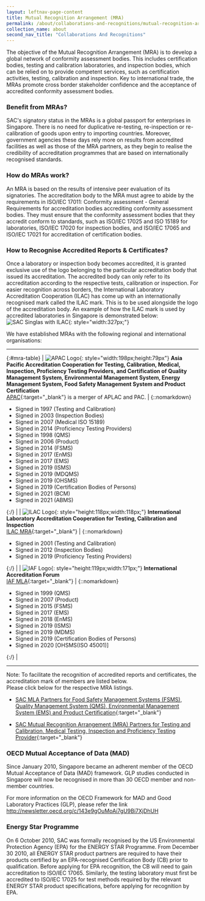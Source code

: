 ```yaml
---
layout: leftnav-page-content
title: Mutual Recognition Arrangement (MRA)
permalink: /about/collaborations-and-recognitions/mutual-recognition-arrangement
collection_name: about
second_nav_title: "Collaborations And Recognitions"
---
```


The objective of the Mutual Recognition Arrangement (MRA) is to develop a global network of conformity assessment bodies. This includes certification bodies, testing and calibration laboratories, and inspection bodies, which can be relied on to provide competent services, such as certification activities, testing, calibration and inspection. Key to international trade, the MRAs promote cross border stakeholder confidence and the acceptance of accredited conformity assessment bodies. 

### Benefit from MRAs?
SAC's signatory status in the MRAs is a global passport for enterprises in Singapore. There is no need for duplicative re-testing, re-inspection or re-calibration of goods upon entry to importing countries. Moreover, government agencies these days rely more on results from accredited facilities as well as those of the MRA partners, as they begin to realise the credibility of accreditation programmes that are based on internationally recognised standards. 

### How do MRAs work?
An MRA is based on the results of intensive peer evaluation of its signatories. The accreditation body to the MRA must agree to abide by the requirements in ISO/IEC 17011: Conformity assessment - General Requirements for accreditation bodies accrediting conformity assessment bodies. They must ensure that the conformity assessment bodies that they accredit conform to standards, such as ISO/IEC 17025 and ISO 15189 for laboratories, ISO/IEC 17020 for inspection bodies, and ISO/IEC 17065 and ISO/IEC 17021 for accreditation of certification bodies.

### How to Recognise Accredited Reports & Certificates?
Once a laboratory or inspection body becomes accredited, it is granted exclusive use of the logo belonging to the particular accreditation body that issued its accreditation. The accredited body can only refer to its accreditation according to the respective tests, calibration or inspection. For easier recognition across borders, the International Laboratory Accreditation Cooperation (ILAC) has come up with an internationally recognised mark called the ILAC mark. This is to be used alongside the logo of the accreditation body. An example of how the ILAC mark is used by accredited laboratories in Singapore is demonstrated below:  
![SAC Singlas with ILAC](/images/about/SAC_singlas_with_ilac_2.jpg){: style="width:327px;"}

We have established MRAs with the following regional and international organisations:

---

{:#mra-table}
| ![APAC Logo](/images/about/APAC_logo.jpg){: style="width:198px;height:79px"} **Asia Pacific Accreditation Cooperation for Testing, Calibration, Medical, Inspection, Proficiency Testing Providers, and Certification of Quality Management System, Environmental Management System, Energy Management System, Food Safety Management System and Product Certification** <br/>[APAC](https://www.apac-accreditation.org/){:target="&#95;blank"} is a merger of APLAC and PAC. | {::nomarkdown}<ul><li>Signed in 1997 (Testing and Calibration)</li><li>Signed in 2003 (Inspection Bodies)</li><li>Signed in 2007 (Medical ISO 15189)</li><li>Signed in 2014 (Proficiency Testing Providers)</li><li>Signed in 1998 (QMS)</li><li>Signed in 2006 (Product)</li><li>Signed in 2014 (FSMS)</li><li>Signed in 2017 (EnMS)</li><li>Signed in 2017 (EMS)</li><li>Signed in 2019 (ISMS)</li><li>Signed in 2019 (MDQMS)</li><li>Signed in 2019 (OHSMS)</li><li>Signed in 2019 (Certification Bodies of Persons)</li><li>Signed in 2021 (BCM)</li><li>Signed in 2021 (ABMS)</li></ul>{:/} |
| ![ILAC Logo](/images/about/ILAC_logo.jpg){: style="height:118px;width:118px;"} **International Laboratory Accreditation Cooperation  for Testing, Calibration and Inspection** <br/>[ILAC MRA](http://www.ilac.org/about-ilac/){:target="&#95;blank"} | {::nomarkdown}<ul><li>Signed in 2001 (Testing and Calibration)</li><li>Signed in 2012 (Inspection Bodies)</li><li>Signed in 2019 (Proficiency Testing Providers)</li></ul>{:/} |
| ![IAF Logo](/images/about/iaf.gif){: style="height:119px;width:171px;"} **International Accreditation Forum** <br/>[IAF MLA](https://www.iaf.nu/articles/IAF_MEM_Singapore/101/){:target="&#95;blank"} | {::nomarkdown}<ul><li>Signed in 1999 (QMS)</li><li>Signed in 2007 (Product)</li><li>Signed in 2015 (FSMS)</li><li>Signed in 2017 (EMS)</li><li>Signed in 2018 (EnMS)</li><li>Signed in 2019 (ISMS)</li><li>Signed in 2019 (MDMS)</li><li>Signed in 2019 (Certification Bodies of Persons)</li><li>Signed in 2020 [OHSMS(ISO 45001)]</ul>{:/} |

<!-- COMMENT: the '{:#mra-table}' at the top of the Markdown table is a unique identifier tag for styling this table. To edit the table style, go to misc-> custom.scss and search and edit the content below the '#mra-table' identifier -->
<!-- COMMENT: the '<br/>' tag is used as a line break in a Markdown table -->
<!-- COMMENT: the '{::nomarkdown}{:/}' tags in the second column of the table is used to process HTML code (for lists) within the tags in a Markdown table -->

---

Note: To facilitate the recognition of accredited reports and certificates, the accreditation mark of members are listed below.  
Please click below for the respective MRA listings.

* [SAC MLA Partners for Food Safety Management Systems (FSMS), Quality Management System (QMS), Environmental Management System (EMS) and Product Certification](https://www.iaf.nu//articles/IAF_MEMBERS_SIGNATORIES/4){:target="_blank"}

* [SAC Mutual Recognition Arrangement (MRA) Partners for Testing and Calibration, Medical Testing, Inspection and Proficiency Testing Provider](https://ilac.org/signatory-search/){:target="_blank"}

<!-- NOTE: the '{:target="_blank"}' is addede at the end of the Markdown link syntax to open the link in a new window tab -->

### OECD Mutual Acceptance of Data (MAD)
Since January 2010, Singapore became an adherent member of the OECD Mutual Acceptance of Data (MAD) framework. GLP studies conducted in Singapore will now be recognised in more than 30 OECD member and non-member countries. 

For more information on the OECD Framework for MAD and Good Laboratory Practices (GLP), please refer the link http://newsletter.oecd.org/c/143e9gOuMoAi7gU9Bi7XjDhUH

### Energy Star Programme
On 6 October 2010, SAC was formally recognised by the US Environmental Protection Agency (EPA) for the ENERGY STAR Programme. From December 30 2010, all ENERGY STAR product partners are required to have their products certified by an EPA-recognised Certification Body (CB) prior to qualification. Before applying for EPA recognition, the CB will need to gain accreditation to ISO/IEC 17065. Similarly, the testing laboratory must first be accredited to ISO/IEC 17025 for test methods required by the relevant ENERGY STAR product specifications, before applying for recognition by EPA. 
